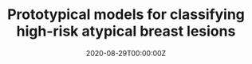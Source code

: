 ---
title: "Prototypical models for classifying high-risk atypical breast lesions"

# Authors
# If you created a profile for a user (e.g. the default `admin` user), write the username (folder name) here 
# and it will be replaced with their full name and linked to their profile.
authors:
- admin
- Om Choudhary
- Arvind Ramanathan
- Rebekah Jenkins
- Olga Navolotskaia
- Gloria Carter
- Akif Burak Tosun
- Jeffrey L. Fine
- S. Chakra Chennubhotla

# Author notes (optional)
# author_notes:
# - "Equal contribution"
# - "Equal contribution"

date: "2020-08-29T00:00:00Z"
doi: ""

# Schedule page publish date (NOT publication's date).
publishDate: "2020-08-29T00:00:00Z"

# Publication type.
# Legend: 0 = Uncategorized; 1 = Conference paper; 2 = Journal article;
# 3 = Preprint / Working Paper; 4 = Report; 5 = Book; 6 = Book section;
# 7 = Thesis; 8 = Patent
publication_types: ["1"]

# Publication name and optional abbreviated publication name.
publication: In *International Conference on Medical Image Computing and Computer-Assisted Intervention (MICCAI)*
publication_short: In *MICCAI*

#abstract: Our goal in this paper is to build parametric models for a dictionary of histological patterns that aid in the differential diagnosis of atypical breast lesions and evaluate the inferential power of these hand-crafted features. Diagnosis of high-risk atypical breast lesions is challenging and remains a critical component of breast cancer screening, presenting even for experienced pathologists a more difficult classification problem than the binary detection task of cancer vs not-cancer. Following guidelines in the WHO classification of the tumors of the breast (an essential reference for pathologists, clinicians and researchers) and in consultation with our team of breast sub-specialists (N = 3), we assembled a visual dictionary of sixteen histological patterns (e.g., cribriform, picket-fence), a subset that pathologists frequently use in making complex diagnostic decisions of atypical breast lesions. We invoke parametric models for each pattern using a mix of unary, binary and ternary features that account for morphological and architectural tissue properties. We use 1441 ductal regions of interest (ROIs) extracted automatically from 93 whole slide images (WSIs) with a computational pathology pipeline. We collected diagnostic labels for all of the ROIs - normal and columnar cell changes (CCC) as low-risk benign lesions (= 1124), and flat epithelium atypia (FEA) and atypical ductal hyperplasia (ADH) as high-risk benign lesions (= 317). We generate likelihood maps for each dictionary pattern across a given ROI and integrate this information to determine a diagnostic label of high- or low-risk. Our method has comparable classification accuracies to the pool of breast pathology sub-specialists. Our study enables a deeper understanding of the discordance among pathologists in diagnosing atypical breast lesions.

# Summary. An optional shortened abstract.
#summary: Lorem ipsum dolor sit amet, consectetur adipiscing elit. Duis posuere tellus ac convallis placerat. Proin tincidunt magna sed ex sollicitudin condimentum.

tags: ["MICCAI", "Atypical Breast Lesions", "Computational Pathology", "Explainable AI", "Histological Patterns", "Prototype-driven Recognition", "Analytical Modeling", "Image Similarity"]

# Display this page in the Featured widget?
featured: false

# Custom links (uncomment lines below)
# links:
# - name: Custom Link
#   url: http://example.org

url_pdf: ''
url_code: ''
url_dataset: ''
url_poster: ''
url_project: ''
url_slides: ''
url_source: ''
url_video: ''

# Featured image
# To use, add an image named `featured.jpg/png` to your page's folder. 
# image:
#   caption: 'Image credit: Springer Publisher'
#   focal_point: ""
#   preview_only: false

# Associated Projects (optional).
#   Associate this publication with one or more of your projects.
#   Simply enter your project's folder or file name without extension.
#   E.g. `internal-project` references `content/project/internal-project/index.md`.
#   Otherwise, set `projects: []`.
# projects:
# - example

# Slides (optional).
#   Associate this publication with Markdown slides.
#   Simply enter your slide deck's filename without extension.
#   E.g. `slides: "example"` references `content/slides/example/index.md`.
#   Otherwise, set `slides: ""`.
# slides: example
---